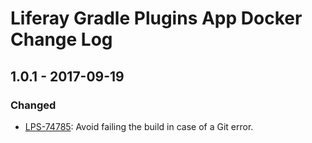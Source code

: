 # Liferay Gradle Plugins App Docker Change Log

## 1.0.1 - 2017-09-19

### Changed
- [LPS-74785]: Avoid failing the build in case of a Git error.

[LPS-74785]: https://issues.liferay.com/browse/LPS-74785